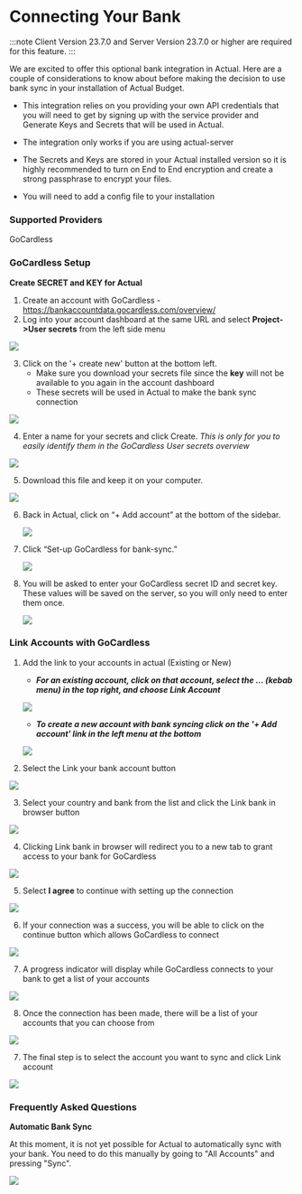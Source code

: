 # Connecting Your Bank

:::note
Client Version 23.7.0 and
Server Version 23.7.0 or higher are required for this feature.
:::

We are excited to offer this optional bank integration in Actual. Here are a couple of considerations to know about before making the decision to use bank sync in your installation of Actual Budget.

- This integration relies on you providing your own API credentials that you will need to get by signing up with the service provider and Generate Keys and Secrets that will be used in Actual.

- The integration only works if you are using actual-server

- The Secrets and Keys are stored in your Actual installed version so it is highly recommended to turn on End to End encryption and create a strong passphrase to encrypt your files.

- You will need to add a config file to your installation

### Supported Providers

GoCardless

### GoCardless Setup

**Create SECRET and KEY for Actual**

1. Create an account with GoCardless - https://bankaccountdata.gocardless.com/overview/
2. Log into your account dashboard at the same URL and select **Project->User secrets** from the left side menu

![](/static/img/connecting-your-bank/connecting-your-bank-gocardless-01.png)

3. Click on the '+ create new' button at the bottom left.
   - Make sure you download your secrets file since the **key** will not be available to you again in the account dashboard
   - These secrets will be used in Actual to make the bank sync connection

![](/static/img/connecting-your-bank/connecting-your-bank-gocardless-02.png)

4. Enter a name for your secrets and click Create.
   _This is only for you to easily identify them in the GoCardless User secrets overview_

![](/static/img/connecting-your-bank/connecting-your-bank-gocardless-03.png)

5. Download this file and keep it on your computer.

![](/static/img/connecting-your-bank/connecting-your-bank-gocardless-04.png)

6. Back in Actual, click on “+ Add account” at the bottom of the sidebar.

   ![](/static/img/connecting-your-bank/connecting-your-bank-02.png)

7. Click “Set-up GoCardless for bank-sync.”

   ![](/static/img/connecting-your-bank/connecting-your-bank-gocardless-05.png)

8. You will be asked to enter your GoCardless secret ID and secret key. These values will be saved on the server, so you will only need to enter them once.

   ![](/static/img/connecting-your-bank/connecting-your-bank-gocardless-06.png)

### Link Accounts with GoCardless

1. Add the link to your accounts in actual (Existing or New)

   - **_For an existing account, click on that account, select the ... (kebab menu) in the top right, and choose Link Account_**

   ![](/static/img/connecting-your-bank/connecting-your-bank-01.png)

   - **_To create a new account with bank syncing click on the '+ Add account' link in the left menu at the bottom_**

   ![](/static/img/connecting-your-bank/connecting-your-bank-02.png)

2. Select the Link your bank account button

![](/static/img/connecting-your-bank/connecting-your-bank-03.png)

3. Select your country and bank from the list and click the Link bank in browser button

![](/static/img/connecting-your-bank/connecting-your-bank-04.png)

4. Clicking Link bank in browser will redirect you to a new tab to grant access to your bank for GoCardless

![](/static/img/connecting-your-bank/connecting-your-bank-05.png)

5. Select **I agree** to continue with setting up the connection

![](/static/img/connecting-your-bank/connecting-your-bank-gocardless-07.png)

6. If your connection was a success, you will be able to click on the continue button which allows GoCardless to connect

![](/static/img/connecting-your-bank/connecting-your-bank-07.png)

7. A progress indicator will display while GoCardless connects to your bank to get a list of your accounts

![](/static/img/connecting-your-bank/connecting-your-bank-08.png)

8. Once the connection has been made, there will be a list of your accounts that you can choose from

![](/static/img/connecting-your-bank/connecting-your-bank-09.png)

7. The final step is to select the account you want to sync and click Link account

![](/static/img/connecting-your-bank/connecting-your-bank-10.png)

### Frequently Asked Questions

**Automatic Bank Sync**

At this moment, it is not yet possible for Actual to automatically sync with your bank. You need to do this manually by going to "All Accounts" and pressing "Sync".

![](/static/img/connecting-your-bank/syncing-with-your-bank.png)
